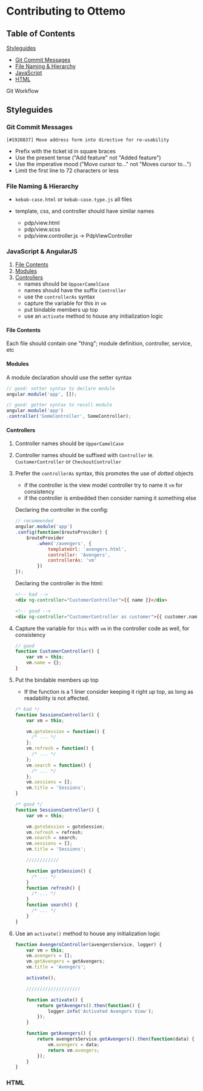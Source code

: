 # Contributing to Ottemo

## Table of Contents
[Styleguides](#styleguides)
* [Git Commit Messages](#git-commit-messages)
* [File Naming & Hierarchy](#file-naming-&-hierarchy)
* [JavaScript](#javascript-&-angularjs)
* [HTML](#html)

Git Workflow

## Styleguides

### Git Commit Messages
`[#1920837] Move address form into directive for re-usability`

* Prefix with the ticket id in square braces
* Use the present tense ("Add feature" not "Added feature")
* Use the imperative mood ("Move cursor to..." not "Moves cursor to...")
* Limit the first line to 72 characters or less



### File Naming & Hierarchy
* `kebab-case.html` or `kebab-case.type.js` all files

* template, css, and controller should have similar names
  * pdp/view.html
  * pdp/view.scss
  * pdp/view.controller.js -> PdpViewController



### JavaScript & AngularJS

1. [File Contents](#file-contents)
2. [Modules](#modules)
3. [Controllers](#controllers)
    * names should be `UppserCamelCase`
    * names should have the suffix `Controller`
    * use the `controllerAs` syntax
    * capture the variable for this in `vm`
    * put bindable members up top
    * use an `activate` method to house any initialization logic

#### File Contents
Each file should contain one "thing"; module definition, controller, service, etc

#### Modules
A module declaration should use the setter syntax
```js
// good: setter syntax to declare module
angular.module('app', []);

// good: getter syntax to recall module
angular.module('app')
.controller('SomeController', SomeController);
```

#### Controllers
1. Controller names should be `UpperCamelCase`

1. Controller names should be suffixed with `Controller` ie. `CustomerController` or `CheckoutController`

1. Prefer the `controllerAs` syntax, this promotes the use of _dotted_ objects
    * if the controller is the view model controller try to name it `vm` for consistency
    * if the controller is embedded then consider naming it something else

    Declaring the controller in the config:
    ```js
    // recommended
    angular.module('app')
    .config(function($routeProvider) {
        $routeProvider
            .when('/avengers', {
                templateUrl: 'avengers.html',
                controller: 'Avengers',
                controllerAs: 'vm'
            })
    });
    ```

    Declaring the controller in the html:
    ```html
    <!-- bad -->
    <div ng-controller="CustomerController">{{ name }}</div>

    <!-- good -->
    <div ng-controller="CustomerController as customer">{{ customer.name }}</div>
    ```

1. Capture the variable for `this` with `vm` in the controller code as well, for consistency
    ```js
    // good
    function CustomerController() {
        var vm = this;
        vm.name = {};
    }
    ```

1. Put the bindable members up top
    *  If the function is a 1 liner consider keeping it right up top, as long as readability is not affected.

    ```js
    /* bad */
    function SessionsController() {
        var vm = this;

        vm.gotoSession = function() {
          /* ... */
        };
        vm.refresh = function() {
          /* ... */
        };
        vm.search = function() {
          /* ... */
        };
        vm.sessions = [];
        vm.title = 'Sessions';
    }

    /* good */
    function SessionsController() {
        var vm = this;

        vm.gotoSession = gotoSession;
        vm.refresh = refresh;
        vm.search = search;
        vm.sessions = [];
        vm.title = 'Sessions';

        ////////////

        function gotoSession() {
          /* ... */
        }
        function refresh() {
          /* ... */
        }
        function search() {
          /* ... */
        }
    }
    ```

1. Use an `activate()` method to house any initialization logic
    ```js
    function AvengersController(avengersService, logger) {
        var vm = this;
        vm.avengers = [];
        vm.getAvengers = getAvengers;
        vm.title = 'Avengers';

        activate();

        ////////////////////

        function activate() {
            return getAvengers().then(function() {
                logger.info('Activated Avengers View');
            });
        }

        function getAvengers() {
            return avengersService.getAvengers().then(function(data) {
                vm.avengers = data;
                return vm.avengers;
            });
        }
    }
    ```

### HTML

